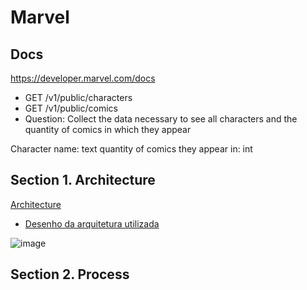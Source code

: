 # Marvel


## Docs
https://developer.marvel.com/docs
- GET /v1/public/characters
- GET /v1/public/comics
- Question: Collect the data necessary to see all characters and the quantity of comics in which they
appear

Character name: text 
quantity of comics they appear in: int

## Section 1. Architecture
[Architecture](image/Arch.png)
* [Desenho da arquitetura utilizada](https://raw.githubusercontent.com/lopesdiego12/Marvel/blob/main/image/arch_design.png)

![image](https://raw.githubusercontent.com/lopesdiego12/Marvel/blob/main/image/arch_design.png)


## Section 2. Process